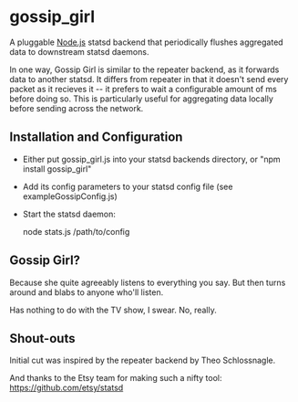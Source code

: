 gossip_girl
======

A pluggable [Node.js][node] statsd backend that periodically flushes aggregated data to downstream statsd daemons.

In one way, Gossip Girl is similar to the repeater backend, as it forwards data to another statsd. It differs from repeater in that it doesn't send every packet as it recieves it -- it prefers to wait a configurable amount of ms before doing so. This is particularly useful for aggregating data locally before sending across the network.


Installation and Configuration
------------------------------

 * Either put gossip_girl.js into your statsd backends directory, or "npm install gossip_girl"
 * Add its config parameters to your statsd config file (see exampleGossipConfig.js)
 * Start the statsd daemon:

    node stats.js /path/to/config


Gossip Girl?
---------

Because she quite agreeably listens to everything you say. But then turns around 
and blabs to anyone who'll listen.

Has nothing to do with the TV show, I swear. No, really.

[wanelo]: http://wanelo.com
[node]: http://nodejs.org


Shout-outs
---------

Initial cut was inspired by the repeater backend by Theo Schlossnagle.

And thanks to the Etsy team for making such a nifty tool: https://github.com/etsy/statsd
